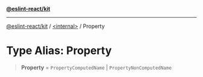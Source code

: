 [**@eslint-react/kit**](../../README.md)

***

[@eslint-react/kit](../../README.md) / [\<internal\>](../README.md) / Property

# Type Alias: Property

> **Property** = `PropertyComputedName` \| `PropertyNonComputedName`
